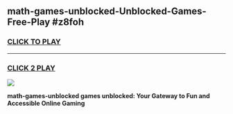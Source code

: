 
## math-games-unblocked-Unblocked-Games-Free-Play #z8foh
<h3>
<a href="https://us.freeplayer.one?title=math-games-unblocked&ref=9M">CLICK TO PLAY</a></h3>
<hr>

<h3>
<a href="https://us.freeplayer.one?title=math-games-unblocked&ref=9M">CLICK 2 PLAY</a>
  
</h3>

<a href="https://us.freeplayer.one?title=math-games-unblocked&ref=9M"><img src="https://clearcache.store/games.png"></a>


**math-games-unblocked games unblocked: Your Gateway to Fun and Accessible Online Gaming**
